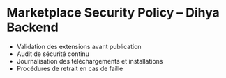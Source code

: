 # Marketplace Security Policy – Dihya Backend

- Validation des extensions avant publication
- Audit de sécurité continu
- Journalisation des téléchargements et installations
- Procédures de retrait en cas de faille
